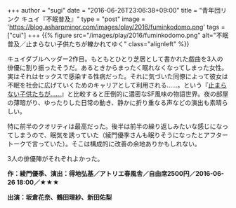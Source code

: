+++
author = "sugi"
date = "2016-06-26T23:06:38+09:00"
title = "青年団リンク キュイ『不眠普及』"
type = "post"
image = 'https://blog.asharpminor.com/images/play/2016/fuminkodomo.png'
tags = ["cui"]
+++
{{% figure src="/images/play/2016/fuminkodomo.png" alt="不眠普及／止まらない子供たちが轢かれてゆく" class="alignleft" %}}

キュイダブルヘッダー2作目。もともとひとり芝居として書かれた戯曲を3人の俳優に割り振ったそうだ。あるときからまったく眠れなくなってしまった女性。実はそれはセックスで感染する性病だった。それに気づいた同僚によって彼女は不眠を社会に広げていくためのキャリアとして利用される……。という『[止まらない子供たちが……](/play/2016-06-26-tomaranaikodomotachi/)』と比較すると圧倒的に濃密なSF風味の物語世界。夜の部屋の薄暗がり、ゆったりした日常の動き、静かに折り重なる声などの演出も素晴らしい。

特に前半のクオリティは最高だった。後半は前半の繰り返しみたいな感じになってしまうので、眠気を誘っていた（綾門優季さんも眠りそうになったとアフタートークで言っていた）。そこは構成的に改善の余地ありかもしれない。

3人の俳優陣がそれぞれよかった。

**作：綾門優季、演出：得地弘基／アトリエ春風舎／自由席2500円／2016-06-26 18:00／★★★**

**出演：坂倉花奈、鶴田理紗、新田佑梨**
